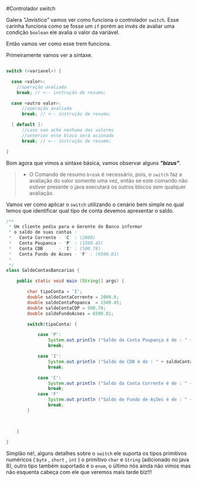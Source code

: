 #Controlador *switch*

Galera *"Javistica"* vamos ver como funciona o controlador ```switch```. Esse carinha funciona como se fosse um ```if``` porém ao invés de avaliar uma condição ```boolean``` ele avalia o valor da variável.

Então vamos ver como esse trem funciona.

Primeiramente vamos ver a sintaxe.

```java

switch (<variavel>) {

  case <valor>:
    //operação avaliada
    break; // <-- instrução de resumo;

  case <outro valor>:
      //operação avaliada
      break; // <-- instrução de resumo;

  [ default ]:
      //caso nao ache nenhuma dos valores
      //anterios este bloco será acionado
      break; // <-- instrução de resumo;

}

```

Bom agora que vimos a sintaxe básica, vamos observar alguns ***"bizus"***.

 > * O Comando de resumo ```break``` é necessário, pois, o ```switch``` faz a avaliação do valor somente uma vez, então se este comando não estiver presente o java executará os outros blocos sem qualquer avaliação.


Vamos ver como aplicar o ```switch``` utilizando o cenário bem simple no qual temos que identificar qual tipo de conta devemos apresentar o saldo.

```java
/**
 * Um cliente pediu para o Gerente do Banco informar
 * o saldo de suas contas :
 *   Conta Corrente - 'C' : (2000)
 *   Conta Poupanca - 'P' : (1500.45)
 *   Conta CDB      - 'I' : (500.78)
 *   Conta Fundo de Acoes - 'F' : (6500.81)
 *
 */
class SaldoContasBancarias {

    public static void main (String[] args) {

        char tipoConta = 'I';
        double saldoContaCorrente = 2000.0;
        double saldoContaPopanca  = 1500.45;
        double saldoContaCDP = 500.78;
        double saldoFundoAcoes = 6500.81;

        switch(tipoConta) {

            case 'P':
                System.out.println ("Saldo da Conta Poupança é de : " + saldoContaPopanca);
                break;

            case 'I':
                System.out.println ("Saldo do CDB é de : " + saldoContaCDP);
                break;

            case 'C':
                System.out.println ("Saldo da Conta Corrente é de : " + saldoContaCorrente);
                break;
            case 'F'  
                System.out.println ("Saldo do Fundo de Ações é de : " + saldoFundoAcoes);
                break;
        }



    }

}


```

Simplão né!, alguns detalhes sobre o ```switch``` ele suporta os tipos primitivos numéricos ( ```byte``` , ```short``` , ```int``` ) o primitivo  ```char``` e  ```String``` (adicionado no java 8), outro tipo também suportado é o  ```enum```, o último nós ainda não vimos mas não esquenta cabeça com ele que veremos mais tarde blz!!!
